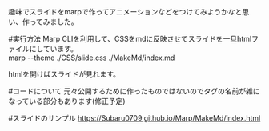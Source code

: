 趣味でスライドをmarpで作ってアニメーションなどをつけてみようかなと思い、作ってみました。

#実行方法
Marp CLIを利用して、CSSをmdに反映させてスライドを一旦htmlファイルにしています。
<br> marp --theme ./CSS/slide.css ./MakeMd/index.md

htmlを開けばスライドが見れます。

#コードについて
元々公開するために作ったものではないのでタグの名前が雑になっている部分もあります(修正予定)

#スライドのサンプル
https://Subaru0709.github.io/Marp/MakeMd/index.html

